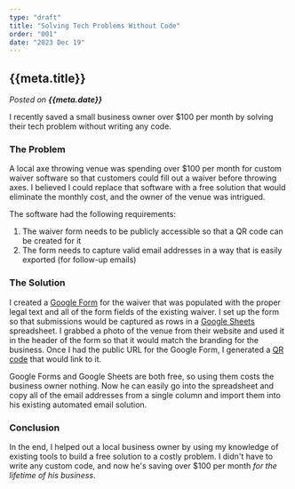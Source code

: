 ```yaml
---
type: "draft"
title: "Solving Tech Problems Without Code"
order: "001"
date: "2023 Dec 19"
---
```


## {{meta.title}}

*Posted on **{{meta.date}}***

I recently saved a small business owner over $100 per month by solving their tech problem without writing any code.

### The Problem

A local axe throwing venue was spending over $100 per month for custom waiver software so that customers could fill out a waiver before throwing axes. I believed I could replace that software with a free solution that would eliminate the monthly cost, and the owner of the venue was intrigued.

The software had the following requirements:

1. The waiver form needs to be publicly accessible so that a QR code can be created for it
1. The form needs to capture valid email addresses in a way that is easily exported (for follow-up emails)

### The Solution

I created a [Google Form](https://forms.google.com) for the waiver that was populated with the proper legal text and all of the form fields of the existing waiver. I set up the form so that submissions would be captured as rows in a [Google Sheets](https://sheets.google.com) spreadsheet. I grabbed a photo of the venue from their website and used it in the header of the form so that it would match the branding for the business. Once I had the public URL for the Google Form, I generated a [QR code](https://www.qr-code-generator.com) that would link to it.

Google Forms and Google Sheets are both free, so using them costs the business owner nothing. Now he can easily go into the spreadsheet and copy all of the email addresses from a single column and import them into his existing automated email solution.

### Conclusion

In the end, I helped out a local business owner by using my knowledge of existing tools to build a free solution to a costly problem. I didn't have to write any custom code, and now he's saving over $100 per month *for the lifetime of his business*.